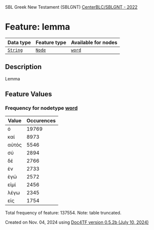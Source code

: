 SBL Greek New Testament (SBLGNT) [CenterBLC/SBLGNT - 2022](https://github.com/CenterBLC/SBLGNT)
# Feature: lemma
Data type|Feature type|Available for nodes
---|---|---
[`String`](featuresbydatatype.md#string)|[`Node`](featuresbytype.md#node)| [`word`](featuresbynodetype.md#word) 
## Description
Lemma
## Feature Values
### Frequency for nodetype [word](featuresbynodetype.md#word)
Value|Occurences
---|---
ὁ|19769
καί|8973
αὐτός|5546
σύ|2894
δέ|2766
ἐν|2733
ἐγώ|2572
εἰμί|2456
λέγω|2345
εἰς|1754

Total frequency of feature: 137554. Note: table truncated.
  

Created on Nov. 04, 2024 using [Doc4TF version 0.5.2b (July 10, 2024)](https://github.com/tonyjurg/Doc4TF/blob/main/CreateFeatureDoc.ipynb) 